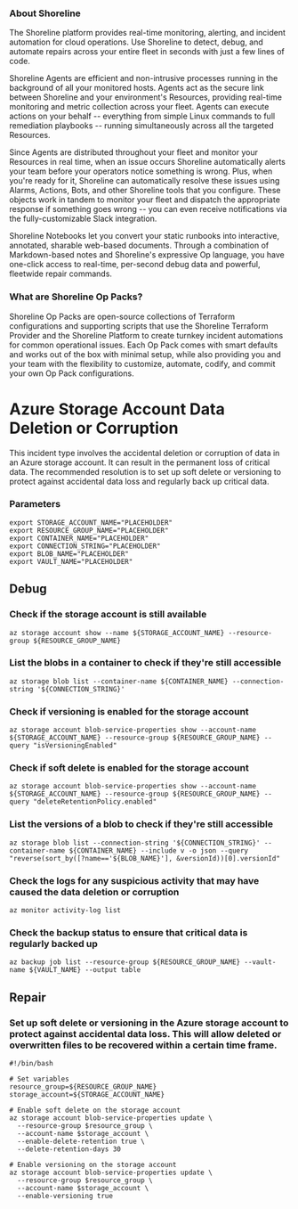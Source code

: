 
### About Shoreline
The Shoreline platform provides real-time monitoring, alerting, and incident automation for cloud operations. Use Shoreline to detect, debug, and automate repairs across your entire fleet in seconds with just a few lines of code.

Shoreline Agents are efficient and non-intrusive processes running in the background of all your monitored hosts. Agents act as the secure link between Shoreline and your environment's Resources, providing real-time monitoring and metric collection across your fleet. Agents can execute actions on your behalf -- everything from simple Linux commands to full remediation playbooks -- running simultaneously across all the targeted Resources.

Since Agents are distributed throughout your fleet and monitor your Resources in real time, when an issue occurs Shoreline automatically alerts your team before your operators notice something is wrong. Plus, when you're ready for it, Shoreline can automatically resolve these issues using Alarms, Actions, Bots, and other Shoreline tools that you configure. These objects work in tandem to monitor your fleet and dispatch the appropriate response if something goes wrong -- you can even receive notifications via the fully-customizable Slack integration.

Shoreline Notebooks let you convert your static runbooks into interactive, annotated, sharable web-based documents. Through a combination of Markdown-based notes and Shoreline's expressive Op language, you have one-click access to real-time, per-second debug data and powerful, fleetwide repair commands.

### What are Shoreline Op Packs?
Shoreline Op Packs are open-source collections of Terraform configurations and supporting scripts that use the Shoreline Terraform Provider and the Shoreline Platform to create turnkey incident automations for common operational issues. Each Op Pack comes with smart defaults and works out of the box with minimal setup, while also providing you and your team with the flexibility to customize, automate, codify, and commit your own Op Pack configurations.

# Azure Storage Account Data Deletion or Corruption

This incident type involves the accidental deletion or corruption of data in an Azure storage account. It can result in the permanent loss of critical data. The recommended resolution is to set up soft delete or versioning to protect against accidental data loss and regularly back up critical data.

### Parameters

```shell
export STORAGE_ACCOUNT_NAME="PLACEHOLDER"
export RESOURCE_GROUP_NAME="PLACEHOLDER"
export CONTAINER_NAME="PLACEHOLDER"
export CONNECTION_STRING="PLACEHOLDER"
export BLOB_NAME="PLACEHOLDER"
export VAULT_NAME="PLACEHOLDER"
```

## Debug

### Check if the storage account is still available

```shell
az storage account show --name ${STORAGE_ACCOUNT_NAME} --resource-group ${RESOURCE_GROUP_NAME}
```

### List the blobs in a container to check if they're still accessible

```shell
az storage blob list --container-name ${CONTAINER_NAME} --connection-string '${CONNECTION_STRING}'
```

### Check if versioning is enabled for the storage account

```shell
az storage account blob-service-properties show --account-name ${STORAGE_ACCOUNT_NAME} --resource-group ${RESOURCE_GROUP_NAME} --query "isVersioningEnabled"
```

### Check if soft delete is enabled for the storage account

```shell
az storage account blob-service-properties show --account-name ${STORAGE_ACCOUNT_NAME} --resource-group ${RESOURCE_GROUP_NAME} --query "deleteRetentionPolicy.enabled"
```

### List the versions of a blob to check if they're still accessible

```shell
az storage blob list --connection-string '${CONNECTION_STRING}' --container-name ${CONTAINER_NAME} --include v -o json --query "reverse(sort_by([?name=='${BLOB_NAME}'], &versionId))[0].versionId"
```

### Check the logs for any suspicious activity that may have caused the data deletion or corruption

```shell
az monitor activity-log list
```

### Check the backup status to ensure that critical data is regularly backed up

```shell
az backup job list --resource-group ${RESOURCE_GROUP_NAME} --vault-name ${VAULT_NAME} --output table
```

## Repair

### Set up soft delete or versioning in the Azure storage account to protect against accidental data loss. This will allow deleted or overwritten files to be recovered within a certain time frame.

```shell
#!/bin/bash

# Set variables
resource_group=${RESOURCE_GROUP_NAME}
storage_account=${STORAGE_ACCOUNT_NAME}

# Enable soft delete on the storage account
az storage account blob-service-properties update \
  --resource-group $resource_group \
  --account-name $storage_account \
  --enable-delete-retention true \
  --delete-retention-days 30

# Enable versioning on the storage account
az storage account blob-service-properties update \
  --resource-group $resource_group \
  --account-name $storage_account \
  --enable-versioning true
```